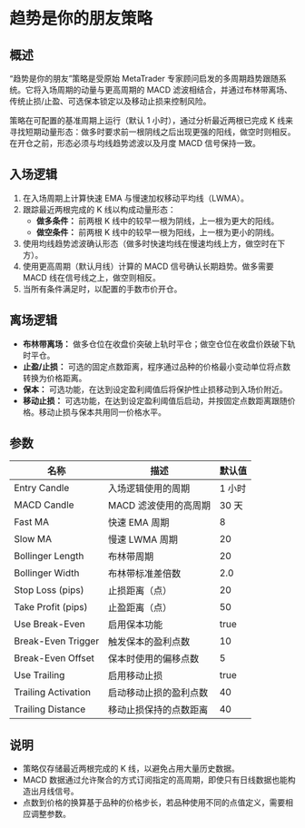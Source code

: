 # 趋势是你的朋友策略

## 概述
“趋势是你的朋友”策略是受原始 MetaTrader 专家顾问启发的多周期趋势跟随系统。它将入场周期的动量与更高周期的 MACD 滤波相结合，并通过布林带离场、传统止损/止盈、可选保本锁定以及移动止损来控制风险。

策略在可配置的基准周期上运行（默认 1 小时），通过分析最近两根已完成 K 线来寻找短期动量形态：做多时要求前一根阴线之后出现更强的阳线，做空时则相反。在开仓之前，形态必须与均线趋势滤波以及月度 MACD 信号保持一致。

## 入场逻辑
1. 在入场周期上计算快速 EMA 与慢速加权移动平均线（LWMA）。
2. 跟踪最近两根完成的 K 线以构成动量形态：
   - **做多条件：** 前两根 K 线中的较早一根为阴线，上一根为更大的阳线。
   - **做空条件：** 前两根 K 线中的较早一根为阳线，上一根为更小的阴线。
3. 使用均线趋势滤波确认形态（做多时快速均线在慢速均线上方，做空时在下方）。
4. 使用更高周期（默认月线）计算的 MACD 信号确认长期趋势。做多需要 MACD 线在信号线之上，做空则相反。
5. 当所有条件满足时，以配置的手数市价开仓。

## 离场逻辑
- **布林带离场：** 做多仓位在收盘价突破上轨时平仓；做空仓位在收盘价跌破下轨时平仓。
- **止盈/止损：** 可选的固定点数距离，程序通过品种的价格最小变动单位将点数转换为价格距离。
- **保本：** 可选功能，在达到设定盈利阈值后将保护性止损移动到入场价附近。
- **移动止损：** 可选功能，在达到设定盈利阈值后启动，并按固定点数距离跟随价格。移动止损与保本共用同一价格水平。

## 参数
| 名称 | 描述 | 默认值 |
| ---- | ---- | ------ |
| Entry Candle | 入场逻辑使用的周期 | 1 小时 |
| MACD Candle | MACD 滤波使用的高周期 | 30 天 |
| Fast MA | 快速 EMA 周期 | 8 |
| Slow MA | 慢速 LWMA 周期 | 20 |
| Bollinger Length | 布林带周期 | 20 |
| Bollinger Width | 布林带标准差倍数 | 2.0 |
| Stop Loss (pips) | 止损距离（点） | 20 |
| Take Profit (pips) | 止盈距离（点） | 50 |
| Use Break-Even | 启用保本功能 | true |
| Break-Even Trigger | 触发保本的盈利点数 | 10 |
| Break-Even Offset | 保本时使用的偏移点数 | 5 |
| Use Trailing | 启用移动止损 | true |
| Trailing Activation | 启动移动止损的盈利点数 | 40 |
| Trailing Distance | 移动止损保持的点数距离 | 40 |

## 说明
- 策略仅存储最近两根完成的 K 线，以避免占用大量历史数据。
- MACD 数据通过允许聚合的方式订阅指定的高周期，即使只有日线数据也能构造出月线信号。
- 点数到价格的换算基于品种的价格步长，若品种使用不同的点值定义，需要相应调整参数。
